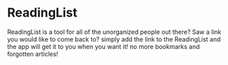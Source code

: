 # ReadingList
ReadingList is a tool for all of the unorganized people out there?
Saw a link you would like to come back to? simply add the link to the ReadingList
and the app will get it to you when you want it! no more bookmarks and forgotten articles!
